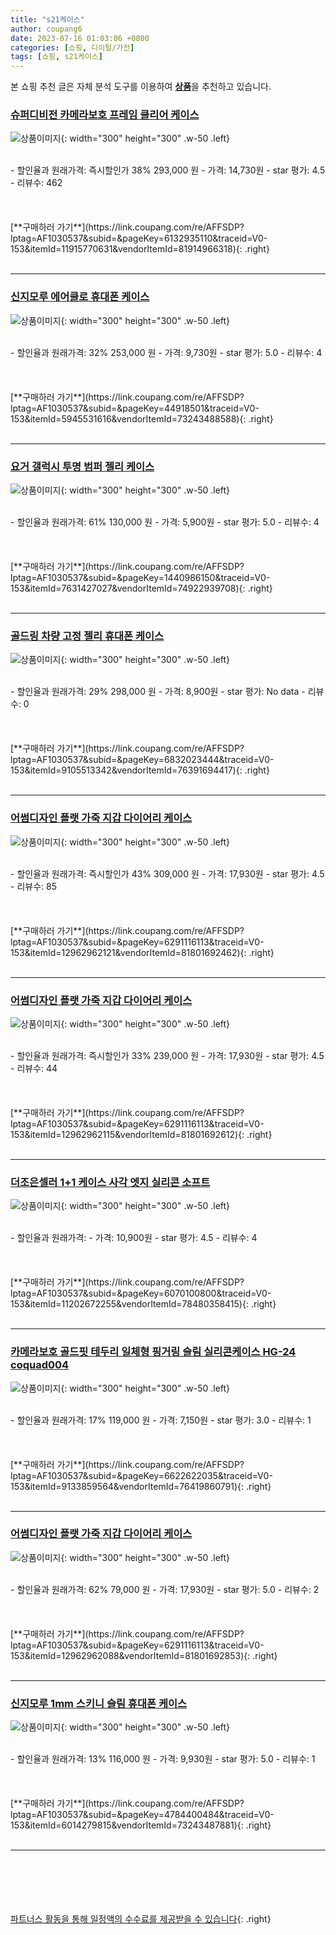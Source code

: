 ```yaml
---
title: "s21케이스"
author: coupang6
date: 2023-07-16 01:03:06 +0800
categories: [쇼핑, 디이털/가전]
tags: [쇼핑, s21케이스]
---
```


본 쇼핑 추천 글은 자체 분석 도구를 이용하여 [**상품**](https://link.coupang.com/a/bao1ui)을 추천하고 있습니다.

### [슈퍼디비전 카메라보호 프레임 클리어 케이스](https://link.coupang.com/re/AFFSDP?lptag=AF1030537&subid=&pageKey=6132935110&traceid=V0-153&itemId=11915770631&vendorItemId=81914966318)

![상품이미지](https://thumbnail7.coupangcdn.com/thumbnails/remote/230x230ex/image/vendor_inventory/2a0d/27f138ddce675e206e80eee16d54e57fd5b1593917388a47e51553ba0dbc.jpg){: width="300" height="300" .w-50 .left}


<br>
- 할인율과 원래가격: 즉시할인가 38%  293,000   원
- 가격: 14,730원
- star 평가: 4.5
- 리뷰수: 462
<br>
<br>
<br>
<br>
[**구매하러 가기**](https://link.coupang.com/re/AFFSDP?lptag=AF1030537&subid=&pageKey=6132935110&traceid=V0-153&itemId=11915770631&vendorItemId=81914966318){: .right}
<br>
<br>

---

### [신지모루 에어클로 휴대폰 케이스](https://link.coupang.com/re/AFFSDP?lptag=AF1030537&subid=&pageKey=44918501&traceid=V0-153&itemId=5945531616&vendorItemId=73243488588)

![상품이미지](https://thumbnail6.coupangcdn.com/thumbnails/remote/230x230ex/image/retail/images/2020/12/31/11/6/89bc2621-29c6-42a8-a690-9fc9775121e0.jpg){: width="300" height="300" .w-50 .left}


<br>
- 할인율과 원래가격: 32%  253,000   원
- 가격: 9,730원
- star 평가: 5.0
- 리뷰수: 4
<br>
<br>
<br>
<br>
[**구매하러 가기**](https://link.coupang.com/re/AFFSDP?lptag=AF1030537&subid=&pageKey=44918501&traceid=V0-153&itemId=5945531616&vendorItemId=73243488588){: .right}
<br>
<br>

---

### [요거 갤럭시 투명 범퍼 젤리 케이스](https://link.coupang.com/re/AFFSDP?lptag=AF1030537&subid=&pageKey=1440986150&traceid=V0-153&itemId=7631427027&vendorItemId=74922939708)

![상품이미지](https://thumbnail10.coupangcdn.com/thumbnails/remote/230x230ex/image/retail/images/2247984733214828-da58f9a7-b1d4-41db-a31c-ac0424f2069b.png){: width="300" height="300" .w-50 .left}


<br>
- 할인율과 원래가격: 61%  130,000   원
- 가격: 5,900원
- star 평가: 5.0
- 리뷰수: 4
<br>
<br>
<br>
<br>
[**구매하러 가기**](https://link.coupang.com/re/AFFSDP?lptag=AF1030537&subid=&pageKey=1440986150&traceid=V0-153&itemId=7631427027&vendorItemId=74922939708){: .right}
<br>
<br>

---

### [골드링 차량 고정 젤리 휴대폰 케이스](https://link.coupang.com/re/AFFSDP?lptag=AF1030537&subid=&pageKey=6832023444&traceid=V0-153&itemId=9105513342&vendorItemId=76391694417)

![상품이미지](https://thumbnail6.coupangcdn.com/thumbnails/remote/230x230ex/image/rs_quotation_api/wafpnnog/bc89c1b8d7074ee8b4fb38dab8faa72e.jpg){: width="300" height="300" .w-50 .left}


<br>
- 할인율과 원래가격: 29%  298,000   원
- 가격: 8,900원
- star 평가: No data
- 리뷰수: 0
<br>
<br>
<br>
<br>
[**구매하러 가기**](https://link.coupang.com/re/AFFSDP?lptag=AF1030537&subid=&pageKey=6832023444&traceid=V0-153&itemId=9105513342&vendorItemId=76391694417){: .right}
<br>
<br>

---

### [어썸디자인 플랫 가죽 지갑 다이어리 케이스](https://link.coupang.com/re/AFFSDP?lptag=AF1030537&subid=&pageKey=6291116113&traceid=V0-153&itemId=12962962121&vendorItemId=81801692462)

![상품이미지](https://thumbnail7.coupangcdn.com/thumbnails/remote/230x230ex/image/vendor_inventory/6dd0/d4f8697da9d75acac9a4465815590de0dca3252a495c25f51b9a608d78da.jpg){: width="300" height="300" .w-50 .left}


<br>
- 할인율과 원래가격: 즉시할인가 43%  309,000   원
- 가격: 17,930원
- star 평가: 4.5
- 리뷰수: 85
<br>
<br>
<br>
<br>
[**구매하러 가기**](https://link.coupang.com/re/AFFSDP?lptag=AF1030537&subid=&pageKey=6291116113&traceid=V0-153&itemId=12962962121&vendorItemId=81801692462){: .right}
<br>
<br>

---

### [어썸디자인 플랫 가죽 지갑 다이어리 케이스](https://link.coupang.com/re/AFFSDP?lptag=AF1030537&subid=&pageKey=6291116113&traceid=V0-153&itemId=12962962115&vendorItemId=81801692612)

![상품이미지](https://thumbnail10.coupangcdn.com/thumbnails/remote/230x230ex/image/vendor_inventory/c8e9/0486e6571d3e859142f27e8aa2552f31acc4c512e6e9b1a2f6f7adcb2a40.jpg){: width="300" height="300" .w-50 .left}


<br>
- 할인율과 원래가격: 즉시할인가 33%  239,000   원
- 가격: 17,930원
- star 평가: 4.5
- 리뷰수: 44
<br>
<br>
<br>
<br>
[**구매하러 가기**](https://link.coupang.com/re/AFFSDP?lptag=AF1030537&subid=&pageKey=6291116113&traceid=V0-153&itemId=12962962115&vendorItemId=81801692612){: .right}
<br>
<br>

---

### [더조은셀러 1+1 케이스 사각 엣지 실리콘 소프트](https://link.coupang.com/re/AFFSDP?lptag=AF1030537&subid=&pageKey=6070100800&traceid=V0-153&itemId=11202672255&vendorItemId=78480358415)

![상품이미지](https://thumbnail6.coupangcdn.com/thumbnails/remote/230x230ex/image/vendor_inventory/d271/8ce14d6b390c7eb357a92a1fa00a2587224b6270f043c089061a56e80773.jpg){: width="300" height="300" .w-50 .left}


<br>
- 할인율과 원래가격: 
- 가격: 10,900원
- star 평가: 4.5
- 리뷰수: 4
<br>
<br>
<br>
<br>
[**구매하러 가기**](https://link.coupang.com/re/AFFSDP?lptag=AF1030537&subid=&pageKey=6070100800&traceid=V0-153&itemId=11202672255&vendorItemId=78480358415){: .right}
<br>
<br>

---

### [카메라보호 골드핏 테두리 일체형 핑거링 슬림 실리콘케이스 HG-24 coquad004](https://link.coupang.com/re/AFFSDP?lptag=AF1030537&subid=&pageKey=6622622035&traceid=V0-153&itemId=9133859564&vendorItemId=76419860791)

![상품이미지](https://thumbnail6.coupangcdn.com/thumbnails/remote/230x230ex/image/rs_quotation_api/5h7jxqnx/b0c80e311db242f09918aae459d249b7.jpg){: width="300" height="300" .w-50 .left}


<br>
- 할인율과 원래가격: 17%  119,000   원
- 가격: 7,150원
- star 평가: 3.0
- 리뷰수: 1
<br>
<br>
<br>
<br>
[**구매하러 가기**](https://link.coupang.com/re/AFFSDP?lptag=AF1030537&subid=&pageKey=6622622035&traceid=V0-153&itemId=9133859564&vendorItemId=76419860791){: .right}
<br>
<br>

---

### [어썸디자인 플랫 가죽 지갑 다이어리 케이스](https://link.coupang.com/re/AFFSDP?lptag=AF1030537&subid=&pageKey=6291116113&traceid=V0-153&itemId=12962962088&vendorItemId=81801692853)

![상품이미지](https://thumbnail7.coupangcdn.com/thumbnails/remote/230x230ex/image/vendor_inventory/eef5/0b1d12a1ea495e9fcfe89e17f6e8b881012c140e99b689bd1deff4e3005f.jpg){: width="300" height="300" .w-50 .left}


<br>
- 할인율과 원래가격: 62%  79,000   원
- 가격: 17,930원
- star 평가: 5.0
- 리뷰수: 2
<br>
<br>
<br>
<br>
[**구매하러 가기**](https://link.coupang.com/re/AFFSDP?lptag=AF1030537&subid=&pageKey=6291116113&traceid=V0-153&itemId=12962962088&vendorItemId=81801692853){: .right}
<br>
<br>

---

### [신지모루 1mm 스키니 슬림 휴대폰 케이스](https://link.coupang.com/re/AFFSDP?lptag=AF1030537&subid=&pageKey=4784400484&traceid=V0-153&itemId=6014279815&vendorItemId=73243487881)

![상품이미지](https://thumbnail7.coupangcdn.com/thumbnails/remote/230x230ex/image/retail/images/3730669607687719-a80ed5d5-f735-43df-80c4-079c8fb3b17d.jpg){: width="300" height="300" .w-50 .left}


<br>
- 할인율과 원래가격: 13%  116,000   원
- 가격: 9,930원
- star 평가: 5.0
- 리뷰수: 1
<br>
<br>
<br>
<br>
[**구매하러 가기**](https://link.coupang.com/re/AFFSDP?lptag=AF1030537&subid=&pageKey=4784400484&traceid=V0-153&itemId=6014279815&vendorItemId=73243487881){: .right}
<br>
<br>

---
<br><br><br><br><br> [파트너스 활동을 통해 일정액의 수수료를 제공받을 수 있습니다](https://link.coupang.com/a/bao1ui){: .right}